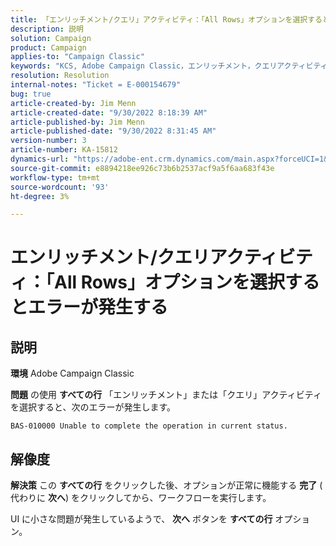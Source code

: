 ```yaml
---
title: 「エンリッチメント/クエリ」アクティビティ：「All Rows」オプションを選択するとエラーが発生する」
description: 説明
solution: Campaign
product: Campaign
applies-to: "Campaign Classic"
keywords: "KCS, Adobe Campaign Classic，エンリッチメント，クエリアクティビティ，すべての行オプション，エラー"
resolution: Resolution
internal-notes: "Ticket = E-000154679"
bug: true
article-created-by: Jim Menn
article-created-date: "9/30/2022 8:18:39 AM"
article-published-by: Jim Menn
article-published-date: "9/30/2022 8:31:45 AM"
version-number: 3
article-number: KA-15812
dynamics-url: "https://adobe-ent.crm.dynamics.com/main.aspx?forceUCI=1&pagetype=entityrecord&etn=knowledgearticle&id=85aa3c7c-9840-ed11-9db1-0022480866ad"
source-git-commit: e8894218ee926c73b6b2537acf9a5f6aa683f43e
workflow-type: tm+mt
source-wordcount: '93'
ht-degree: 3%

---
```


# エンリッチメント/クエリアクティビティ：「All Rows」オプションを選択するとエラーが発生する

## 説明


<b>環境</b>
Adobe Campaign Classic

<b>問題</b>
の使用 <b>すべての行</b> 「エンリッチメント」または「クエリ」アクティビティを選択すると、次のエラーが発生します。


```
BAS-010000 Unable to complete the operation in current status.
```



## 解像度


<b>解決策</b>
この <b>すべての行</b> をクリックした後、オプションが正常に機能する <b>完了</b> ( 代わりに <b>次へ</b>) をクリックしてから、ワークフローを実行します。

UI に小さな問題が発生しているようで、 <b>次へ</b> ボタンを <b>すべての行</b> オプション。
